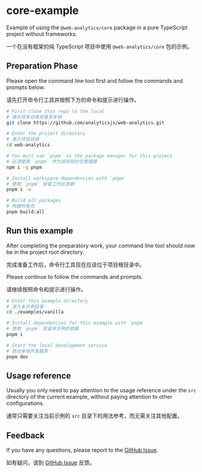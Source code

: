 # core-example

Example of using the `@web-analytics/core` package in a pure TypeScript project without frameworks.

一个在没有框架的纯 TypeScript 项目中使用 `@web-analytics/core` 包的示例。

## Preparation Phase

Please open the command line tool first and follow the commands and prompts below.

请先打开命令行工具并按照下方的命令和提示进行操作。

```bash
# First clone this repo to the local
# 请先将本仓库克隆至本地
git clone https://github.com/analyticsjs/web-analytics.git

# Enter the project directory
# 进入项目目录
cd web-analytics

# You must use `pnpm` as the package manager for this project
# 必须使用 `pnpm` 作为该项目的包管理器
npm i -g pnpm

# Install workspace dependencies with `pnpm`
# 使用 `pnpm` 安装工作区依赖
pnpm i -w

# Build all packages
# 构建所有包
pnpm build:all
```

## Run this example

After completing the preparatory work, your command line tool should now be in the project root directory.

完成准备工作后，命令行工具现在应该位于项目根目录中。

Please continue to follow the commands and prompts.

请继续按照命令和提示进行操作。

```bash
# Enter this example directory
# 进入本示例目录
cd ./examples/vanilla

# Install dependencies for this example with `pnpm`
# 使用 `pnpm` 安装本示例的依赖
pnpm i

# Start the local development service
# 启动本地开发服务
pnpm dev
```

## Usage reference

Usually you only need to pay attention to the usage reference under the `src` directory of the current example, without paying attention to other configurations.

通常只需要关注当前示例的 `src` 目录下的用法参考，而无需关注其他配置。

## Feedback

If you have any questions, please report to the [GitHub Issue](https://github.com/analyticsjs/web-analytics/issues).

如有疑问，请到 [GitHub Issue](https://github.com/analyticsjs/web-analytics/issues) 反馈。
